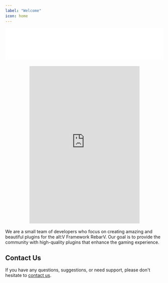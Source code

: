 ```yaml
---
label: "Welcome"
icon: home
---
```


<style>
  h1 {
    display:none;
  }
  li::marker {
    display: none;
  }
  .plugin-list {
    list-style-type: none;
    list-style: none;
    padding: 0;
    margin: 0;
  }
  .plugin-list li {
    list-style-type: none;
    list-style: none;
    padding: 10px;
    border-bottom: 1px solid #ccc;
  }
  .plugin-list li:last-child {
    border-bottom: none;
  }
  .plugin-list li:hover {
    background-color: rgba(255, 255, 255, 0.1);
  }
</style>
<center>
<img src="/static/logo.svg" alt="RebarV Plugins Logo" width="800" height="100" /><br /><br />
<iframe src="https://discord.com/widget?id=1246446464159449158&theme=dark" width="350" height="500" allowtransparency="true" frameborder="0" sandbox="allow-popups allow-popups-to-escape-sandbox allow-same-origin allow-scripts"></iframe><br />
</center>

<p>We are a small team of developers who focus on creating amazing and beautiful plugins for the alt:V Framework RebarV. Our goal is to provide the community with high-quality plugins that enhance the gaming experience.</p>

## Contact Us

If you have any questions, suggestions, or need support, please don't hesitate to [contact us](/contact).
